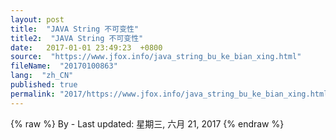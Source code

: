 ```yaml
---
layout: post
title:  "JAVA String 不可变性"
title2:  "JAVA String 不可变性"
date:   2017-01-01 23:49:23  +0800
source:  "https://www.jfox.info/java_string_bu_ke_bian_xing.html"
fileName:  "20170100863"
lang:  "zh_CN"
published: true
permalink: "2017/https://www.jfox.info/java_string_bu_ke_bian_xing.html"
---
```

{% raw %}
By  - Last updated: 星期三, 六月 21, 2017
{% endraw %}
